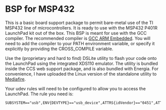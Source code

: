 # BSP for MSP432
This is a basic board support package to permit bare-metal use of the TI MSP432
line of microcontrollers. It is ready to use with the MSP432 P401R LaunchPad
kit out of the box. This BSP is meant for use with the GCC compiler.
The recommended compiler is [GCC ARM Embedded](https://launchpad.net/gcc-arm-embedded).
You will need to add the compiler to your PATH environment variable, or
specify it explicitly by providing the CROSS\_COMPILE variable.

Use the (proprietary and hard to find) DSLite utility to flash your code onto
the LaunchPad using the integrated XDS110 emulator. The utility is bundled
inside the CCS web support package, and is also bundled with Energia.
For convenience, I have uploaded the Linux version of the standalone utility
to [Mediafire](https://www.mediafire.com/?5f58fbthmnz1gbr).

Your udev rules will need to be configured to allow you to access the
LaunchPad. The rule you need is:
```
SUBSYSTEM=="usb",ENV{DEVTYPE}=="usb_device",ATTRS{idVendor}=="0451",ATTRS{idProduct}=="bef3",MODE:="0666"
```
